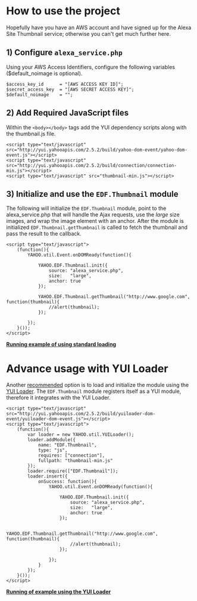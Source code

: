 # How to use the project #

Hopefully have you have an AWS account and have signed up for the Alexa Site Thumbnail service; otherwise you can't get much further here.

## 1) Configure `alexa_service.php` ##

Using your AWS Access Identifiers, configure the following variables ($default\_noimage is optional).
```
$access_key_id		= "[AWS ACCESS KEY ID]";
$secret_access_key	= "[AWS SECRET ACCESS KEY]";
$default_noimage	= "";
```

## 2) Add Required JavaScript files ##

Within the `<body></body>` tags add the YUI dependency scripts along with the thumbnail.js file.
```
<script type="text/javascript" src="http://yui.yahooapis.com/2.5.2/build/yahoo-dom-event/yahoo-dom-event.js"></script>
<script type="text/javascript" src="http://yui.yahooapis.com/2.5.2/build/connection/connection-min.js"></script>
<script type="text/javascript" src="thumbnail-min.js"></script>
```

## 3) Initialize and use the `EDF.Thumbnail` module ##

The following will initialize the `EDF.Thumbnail` module, point to the alexa\_service.php that will handle the Ajax requests, use the _large_ size images, and wrap the image element with an anchor. After the module is initialized `EDF.Thumbnail.getThumbnail` is called to fetch the thumbnail and pass the result to the callback.
```
<script type="text/javascript">
	(function(){
		YAHOO.util.Event.onDOMReady(function(){
			
			YAHOO.EDF.Thumbnail.init({
				source:	"alexa_service.php",
				size:	"large",
				anchor:	true
			});
			
			YAHOO.EDF.Thumbnail.getThumbnail("http://www.google.com", function(thumbnail){
				//alert(thumbnail);
			});
			
		});
	}());
</script>
```

**[Running example of using standard loading](http://eric.ferraiuolo.name/projects/ajax-alexa-thumbnails/0.4.1/usage-standard.html)**

# Advance usage with YUI Loader #

Another [recommended](recommended.md) option is to load and initialize the module using the [YUI Loader](http://developer.yahoo.com/yui/yuiloader/). The `EDF.Thumbnail` module registers itself as a YUI module, therefore it integrates with the YUI Loader.

```
<script type="text/javascript" src="http://yui.yahooapis.com/2.5.2/build/yuiloader-dom-event/yuiloader-dom-event.js"></script>
<script type="text/javascript">
	(function(){
		var loader = new YAHOO.util.YUILoader();
		loader.addModule({
			name: "EDF.Thumbnail",
			type: "js",
			requires: ["connection"],
			fullpath: "thumbnail-min.js"
		});
		loader.require(["EDF.Thumbnail"]);
		loader.insert({
			onSuccess: function(){
				YAHOO.util.Event.onDOMReady(function(){
					
					YAHOO.EDF.Thumbnail.init({
						source:	"alexa_service.php",
						size:	"large",
						anchor:	true
					});
					
					YAHOO.EDF.Thumbnail.getThumbnail("http://www.google.com", function(thumbnail){
						//alert(thumbnail);
					});
					
				});
			}
		});
	}());
</script>
```

**[Running of example using the YUI Loader](http://eric.ferraiuolo.name/projects/ajax-alexa-thumbnails/0.4.1/usage-loader.html)**